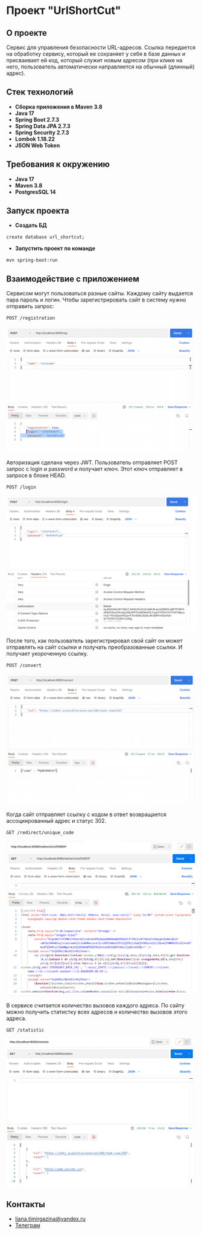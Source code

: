 # Проект "UrlShortCut"

## О проекте

Сервис для управления безопасности URL-адресов. Cсылка передается на обработку сервису, который ее сохраняет у себя в базе данных и присваивает ей код, который служит новым адресом (при клике на него, пользователь автоматически направляется на обычный (длинный) адрес).

## Стек технологий

- **Сборка приложения в Maven 3.8**
- **Java 17**
- **Spring Boot 2.7.3**
- **Spring Data JPA 2.7.3**
- **Spring Security 2.7.3**
- **Lombok 1.18.22**
- **JSON Web Token**

## Требования к окружению

 - **Java 17**
 - **Maven 3.8**
 - **PostgresSQL 14**

## Запуск проекта

- **Создать БД**
``` shell 
create database url_shortcut;
```
- **Запустить проект по команде**
``` shell 
mvn spring-boot:run
```

## Взаимодействие с приложением

Сервисом могут пользоваться разные сайты. Каждому сайту выдается пара пароль и логин.
Чтобы зарегистрировать сайт в систему нужно отправить запрос:
``` shell 
POST /registration
```

![](images/reg.png)

Авторизация сделана через JWT. Пользователь отправляет POST запрос с login и password и получает ключ.
Этот ключ отправляет в запросе в блоке HEAD.

``` shell 
POST /login
```

![](images/login.png)

Поcле того, как пользователь зарегистрировал свой сайт он может отправлять на сайт ссылки и получать преобразованные ссылки. И получает укороченную ссылку.

``` shell 
POST /convert
```

![](images/convert.png)

Когда сайт отправляет ссылку с кодом в ответ возвращается ассоциированный адрес и статус 302.

``` shell 
GET /redirect/unique_code
```

![](images/redirect.png)

В сервисе считается количество вызовов каждого адреса. По сайту можно получить статистку всех адресов и количество вызовов этого адреса.

``` shell 
GET /statistic
```

![](images/statistic.png)

## Контакты

- liana.timirgazina@yandex.ru
- <a href="https://t.me/mymomsaysimcool/" target="_blank">Телеграм</a></h1>
   